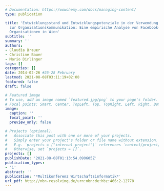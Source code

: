 ```yaml
---
# Documentation: https://wowchemy.com/docs/managing-content/
type: publication

title: 'Entwicklungsstand und Entwicklungspotenziale in der Verwendung von Facebook
  zur Organisationskommunikation: Eine empirische Analyse von Facebook-Präsenzen sozialwirtschaftlicher
  Organisationen in Wien'
subtitle: ''
summary: ''
authors:
- Claudia Brauer
- Christine Bauer
- Mario Dirlinger
tags: []
categories: []
date: 2014-02-26 #26-28 February
lastmod: 2021-08-08T03:11:19+02:00
featured: false
draft: false

# Featured image
# To use, add an image named `featured.jpg/png` to your page's folder.
# Focal points: Smart, Center, TopLeft, Top, TopRight, Left, Right, BottomLeft, Bottom, BottomRight.
image:
  caption: ''
  focal_point: ''
  preview_only: false

# Projects (optional).
#   Associate this post with one or more of your projects.
#   Simply enter your project's folder or file name without extension.
#   E.g. `projects = ["internal-project"]` references `content/project/deep-learning/index.md`.
#   Otherwise, set `projects = []`.
projects: []
publishDate: '2021-08-08T01:13:54.090605Z'
publication_types:
- '1'
abstract: ''
publication: '*Multikonferenz Wirtschaftsinformatik*'
url_pdf: http://nbn-resolving.de/urn:nbn:de:hbz:466:2-12778
---
```

